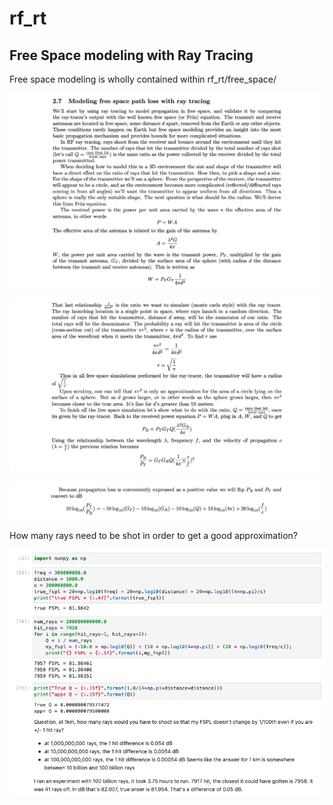 # rf_rt

## Free Space modeling with Ray Tracing
Free space modeling is wholly contained within rf_rt/free_space/

![alt text](/images/RTfreespace01.png)

![alt text](/images/RTfreespace02.png)

![alt text](/images/RTfreespace03.png)

How many rays need to be shot in order to get a good approximation?

![alt text](/images/free_space_estimates.png)
